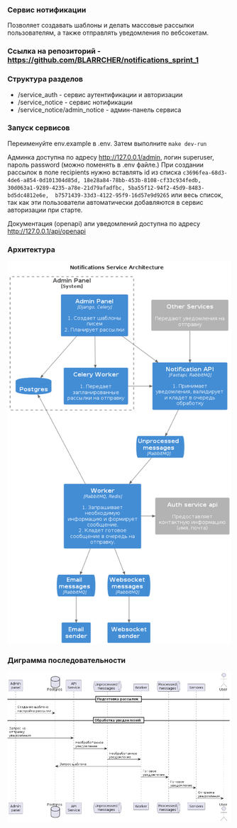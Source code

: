 ### Сервис нотификации

Позволяет создавать шаблоны и делать массовые рассылки пользователям, а также
отправлять уведомления по вебсокетам.

### Ссылка на репозиторий - https://github.com/BLARRCHER/notifications_sprint_1

### Структура разделов
* /service_auth - сервис аутентификации и авторизации
* /service_notice - сервис нотификации
* /service_notice/admin_notice - админ-панель сервиса

### Запуск сервисов

Переименуйте env.example в .env. Затем выполните `make dev-run`

Админка доступна по адресу http://127.0.0.1/admin, логин superuser, пароль
password (можно поменять в .env файле.) При создании рассылок в поле recipients
нужно вставлять id из списка `c3696fea-68d3-4de6-a854-0d101304d85d, 18e28a84-78bb-453b-8108-cf33c934fedb, 
30d063a1-9289-4235-a78e-21d79afadfbc, 5ba55f12-94f2-45d9-8483-bd5dc4812e6e, 
b7571439-33d3-4122-95f9-16d57e9d9265` или весь список, так как эти пользователи
автоматически добавляются в сервис авторизации при старте.

Документация (openapi) апи уведомлений доступна по адресу http://127.0.0.1/api/openapi

### Архитектура

![architecture](images/architecture.png)

### Диграмма последовательности

![sequence](images/sequence.png)

